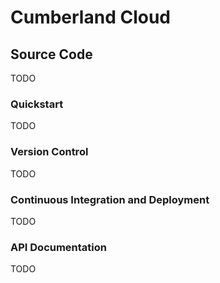 # Cumberland Cloud
## Source Code

TODO

### Quickstart

TODO

### Version Control

TODO

### Continuous Integration and Deployment

TODO

### API Documentation

TODO